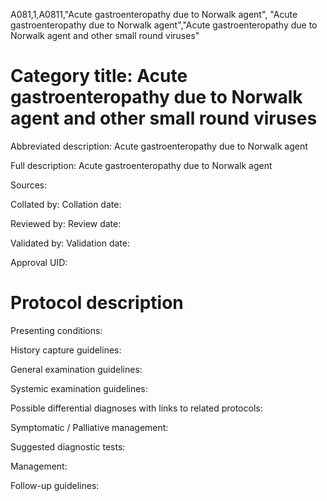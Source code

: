A081,1,A0811,"Acute gastroenteropathy due to Norwalk agent", "Acute gastroenteropathy due to Norwalk agent","Acute gastroenteropathy due to Norwalk agent and other small round viruses"
# Category title: Acute gastroenteropathy due to Norwalk agent and other small round viruses

Abbreviated description: Acute gastroenteropathy due to Norwalk agent

Full description: Acute gastroenteropathy due to Norwalk agent

Sources:

Collated by:
Collation date:

Reviewed by:
Review date:

Validated by:
Validation date:

Approval UID:

# Protocol description

Presenting conditions:

History capture guidelines:

General examination guidelines:

Systemic examination guidelines:

Possible differential diagnoses with links to related protocols:

Symptomatic / Palliative management:

Suggested diagnostic tests:

Management:

Follow-up guidelines:
